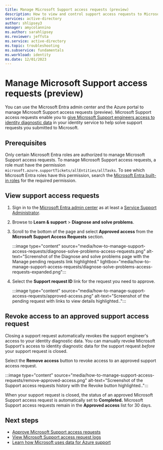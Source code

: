 ```yaml
---
title: Manage Microsoft Support access requests (preview)
description: How to view and control support access requests to Microsoft Entra identity data
services: active-directory
author: shlipsey3
manager: amycolannino
ms.author: sarahlipsey
ms.reviewer: jeffsta
ms.service: active-directory
ms.topic: troubleshooting
ms.subservice: fundamentals
ms.workload: identity
ms.date: 12/01/2023
---
```

# Manage Microsoft Support access requests (preview)

You can use the Microsoft Entra admin center and the Azure portal to manage Microsoft Support access requests (preview). Microsoft Support access requests enable you to [give Microsoft Support engineers access to identity diagnostic data](concept-support-access-requests.md) in your identity service to help solve support requests you submitted to Microsoft.

## Prerequisites

Only certain Microsoft Entra roles are authorized to manage Microsoft Support access requests. To manage Microsoft Support access requests, a role must have the permission `microsoft.azure.supportTickets/allEntities/allTasks`. To see which Microsoft Entra roles have this permission, search the [Microsoft Entra built-in roles](~/identity/role-based-access-control/permissions-reference.md) for the required permission.

## View support access requests

1. Sign in to the [Microsoft Entra admin center](https://entra.microsoft.com) as at least a [Service Support Administrator](~/identity/role-based-access-control/permissions-reference.md#service-support-administrator).

1. Browse to **Learn & support** > **Diagnose and solve problems**.

1. Scroll to the bottom of the page and select **Approved access** from the **Microsoft Support Access Requests** section.

    :::image type="content" source="media/how-to-manage-support-access-requests/diagnose-solve-problems-access-requests.png" alt-text="Screenshot of the Diagnose and solve problems page with the Manage pending requests link highlighted." lightbox="media/how-to-manage-support-access-requests/diagnose-solve-problems-access-requests-expanded.png":::

1. Select the **Support request ID** link for the request you need to approve.

   :::image type="content" source="media/how-to-manage-support-access-requests/approved-access.png" alt-text="Screenshot of the pending request with links to view details highlighted..":::

## Revoke access to an approved support access request

Closing a support request automatically revokes the support engineer's access to your identity diagnostic data. You can manually revoke Microsoft Support's access to identity diagnostic data for the support request *before* your support request is closed. 

Select the **Remove access** button to revoke access to an approved support access request. 

:::image type="content" source="media/how-to-manage-support-access-requests/remove-approved-access.png" alt-text="Screenshot of the Support access requests history with the Revoke button highlighted..":::

When your support request is closed, the status of an approved Microsoft Support access request is automatically set to **Completed.** Microsoft Support access requests remain in the **Approved access** list for 30 days.

## Next steps

- [Approve Microsoft Support access requests](how-to-approve-support-access-requests.md)
- [View Microsoft Support access request logs](how-to-view-support-access-request-logs.md)
- [Learn how Microsoft uses data for Azure support](https://azure.microsoft.com/support/legal/support-diagnostic-information-collection/)

